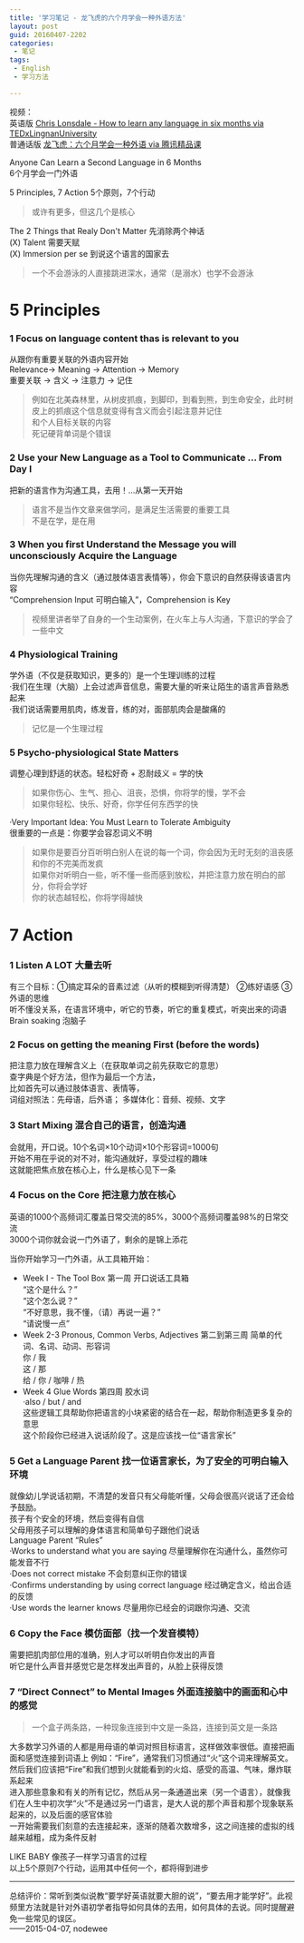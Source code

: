 ```yaml
---
title: '学习笔记 - 龙飞虎的六个月学会一种外语方法'
layout: post
guid: 20160407-2202
categories:
 - 笔记
tags:
 - English
 - 学习方法

---
```



视频：  
英语版 [Chris Lonsdale - How to learn any language in six months via TEDxLingnanUniversity](https://www.youtube.com/watch?v=d0yGdNEWdn0)  
普通话版 [龙飞虎：六个月学会一种外语 via 腾讯精品课](http://class.qq.com/class/7589/p10741.html)  



Anyone Can Learn a Second Language in 6 Months  
6个月学会一门外语  

5 Principles, 7 Action  5个原则，7个行动    
 >或许有更多，但这几个是核心

The 2 Things that Realy Don't Matter 先消除两个神话  
(X) Talent  需要天赋  
(X) Immersion per se  到说这个语言的国家去  
> 一个不会游泳的人直接跳进深水，通常（是溺水）也学不会游泳

# 5 Principles

### 1 Focus on language content thas is relevant to you
从跟你有重要关联的外语内容开始  
Relevance→ Meaning → Attention → Memory  
重要关联 → 含义 → 注意力 → 记住  
> 例如在北美森林里，从树皮抓痕，到脚印，到看到熊，到生命安全，此时树皮上的抓痕这个信息就变得有含义而会引起注意并记住  
> 和个人目标关联的内容  
> 死记硬背单词是个错误  

### 2 Use your New Language as a Tool to Communicate ... From Day I
把新的语言作为沟通工具，去用！…从第一天开始  
> 语言不是当作文章来做学问，是满足生活需要的重要工具  
> 不是在学，是在用  


### 3 When you first Understand the Message you will unconsciously Acquire the Language
当你先理解沟通的含义（通过肢体语言表情等），你会下意识的自然获得该语言内容  
“Comprehension Input  可明白输入”，Comprehension is Key  
> 视频里讲者举了自身的一个生动案例，在火车上与人沟通，下意识的学会了一些中文

### 4 Physiological Training
学外语（不仅是获取知识，更多的）是一个生理训练的过程  
·我们在生理（大脑）上会过滤声音信息，需要大量的听来让陌生的语言声音熟悉起来  
·我们说话需要用肌肉，练发音，练的对，面部肌肉会是酸痛的  
> 记忆是一个生理过程  

### 5 Psycho-physiological State Matters
调整心理到舒适的状态。轻松好奇 + 忍耐歧义 = 学的快  
> 如果你伤心、生气、担心、沮丧，恐惧，你将学的慢，学不会  
> 如果你轻松、快乐、好奇，你学任何东西学的快  

·Very Important Idea: You Must Learn to Tolerate Ambiguity  
 很重要的一点是：你要学会容忍词义不明  
> 如果你是要百分百听明白别人在说的每一个词，你会因为无时无刻的沮丧感和你的不完美而发疯  
> 如果你对听明白一些，听不懂一些而感到放松，并把注意力放在明白的部分，你将会学好  
> 你的状态越轻松，你将学得越快  


# 7 Action

### 1 Listen A LOT  大量去听
有三个目标：①搞定耳朵的音素过滤（从听的模糊到听得清楚） ②练好语感 ③外语的思维  
听不懂没关系，在语言环境中，听它的节奏，听它的重复模式，听突出来的词语  
Brain soaking 泡脑子  

### 2 Focus on getting the meaning First (before the words) 
把注意力放在理解含义上（在获取单词之前先获取它的意思）  
查字典是个好方法，但作为最后一个方法，  
比如首先可以通过肢体语言、表情等，  
词组对照法：先母语，后外语； 多媒体化：音频、视频、文字  

### 3 Start Mixing 混合自己的语言，创造沟通
会就用，开口说。10个名词×10个动词×10个形容词=1000句  
开始不用在乎说的对不对，能沟通就好，享受过程的趣味  
这就能把焦点放在核心上，什么是核心见下一条  

### 4 Focus on the Core 把注意力放在核心
英语的1000个高频词汇覆盖日常交流的85%，3000个高频词覆盖98%的日常交流    
3000个词你就会说一门外语了，剩余的是锦上添花  

当你开始学习一门外语，从工具箱开始：  
* Week I - The Tool Box 第一周 开口说话工具箱  
“这个是什么？”  
“这个怎么说？”  
“不好意思，我不懂，（请）再说一遍？”  
“请说慢一点”  
* Week 2-3 Pronous, Common Verbs, Adjectives 第二到第三周 简单的代词、名词、动词、形容词  
你 / 我  
这 / 那  
给 / 你 / 咖啡 / 热  
* Week 4 Glue Words 第四周 胶水词  
·also / but / and  
这些逻辑工具帮助你把语言的小块紧密的结合在一起，帮助你制造更多复杂的意思  
这个阶段你已经进入说话阶段了。这是应该找一位“语言家长”  

### 5 Get a Language Parent 找一位语言家长，为了安全的可明白输入环境
就像幼儿学说话初期，不清楚的发音只有父母能听懂，父母会很高兴说话了还会给予鼓励。  
孩子有个安全的环境，然后变得有自信  
父母用孩子可以理解的身体语言和简单句子跟他们说话  
Language Parent “Rules”  
·Works to understand what you are saying  尽量理解你在沟通什么，虽然你可能发音不行  
·Does not correct mistake 不会刻意纠正你的错误  
·Confirms understanding by using correct language 经过确定含义，给出合适的反馈  
·Use words the learner knows 尽量用你已经会的词跟你沟通、交流  

### 6 Copy the Face 模仿面部（找一个发音模特）  
需要把肌肉部位用的准确，别人才可以听明白你发出的声音  
听它是什么声音并感觉它是怎样发出声音的，从脸上获得反馈  


### 7 “Direct Connect” to Mental Images  外面连接脑中的画面和心中的感觉
> 一个盒子两条路，一种现象连接到中文是一条路，连接到英文是一条路  

大多数学习外语的人都是用母语的单词对照目标语言，这样做效率很低。直接把画面和感觉连接到词语上
例如：“Fire”，通常我们习惯通过“火”这个词来理解英文。然后我们应该把“Fire”和我们想到火就能看到的火焰、感受的高温、气味，爆炸联系起来  
进入那些意象和有关的所有记忆，然后从另一条通道出来（另一个语言），就像我们在人生中初次学“火”不是通过另一门语言，是大人说的那个声音和那个现象联系起来的，以及后面的感官体验  
一开始需要我们刻意的去连接起来，逐渐的随着次数增多，这之间连接的虚拟的线越来越粗，成为条件反射


LIKE BABY 像孩子一样学习语言的过程  
以上5个原则7个行动，运用其中任何一个，都将得到进步  

---

总结评价：常听到类似说教“要学好英语就要大胆的说”，“要去用才能学好”。此视频里方法就是针对外语初学者指导如何具体的去用，如何具体的去说。同时提醒避免一些常见的误区。  
——2015-04-07, nodewee


